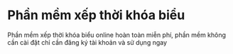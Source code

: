 # Phần mềm xếp thời khóa biểu
Phần mềm xếp thời khóa biểu online hoàn toàn miễn phí, phần mềm không cần cài đặt chỉ cần đăng ký tài khoản và sử dụng ngay
